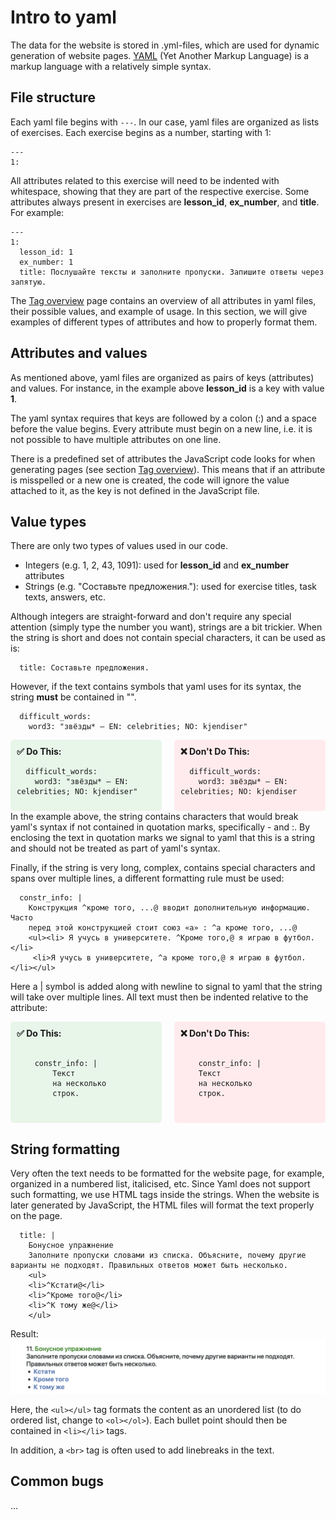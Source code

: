 # Intro to yaml

The data for the website is stored in .yml-files, which are used for dynamic generation of website pages. [YAML](https://yaml.org/) (Yet Another Markup Language) is a markup language with a relatively simple syntax. 

## File structure
Each yaml file begins with ```---```. In our case, yaml files are organized as lists of exercises. Each exercise begins as a number, starting with 1:

```
---
1:
```

All attributes related to this exercise will need to be indented with whitespace, showing that they are part of the respective exercise. Some attributes always present in exercises are **lesson_id**, **ex_number**, and **title**. For example:

```
---
1:
  lesson_id: 1
  ex_number: 1
  title: Послушайте тексты и заполните пропуски. Запишите ответы через запятую.
```

The [Tag overview](https://constructicon.github.io/construxercise-rus/docs/#/data/tag-overview) page contains an overview of all attributes in yaml files, their possible values, and example of usage. In this section, we will give examples of different types of attributes and how to properly format them.

## Attributes and values
As mentioned above, yaml files are organized as pairs of keys (attributes) and values. For instance, in the example above **lesson_id** is a key with value **1**. 

The yaml syntax requires that keys are followed by a colon (:) and a space before the value begins. Every attribute must begin on a new line, i.e. it is not possible to have multiple attributes on one line.

There is a predefined set of attributes the JavaScript code looks for when generating pages (see section [Tag overview](https://constructicon.github.io/construxercise-rus/docs/#/data/tag-overview)). This means that if an attribute is misspelled or a new one is created, the code will ignore the value attached to it, as the key is not defined in the JavaScript file.

## Value types
There are only two types of values used in our code. 

- Integers (e.g. 1, 2, 43, 1091): used for **lesson_id** and **ex_number** attributes
- Strings (e.g. "Составьте предложения."): used for exercise titles, task texts, answers, etc.

Although integers are straight-forward and don't require any special attention (simply type the number you want), strings are a bit trickier. When the string is short and does not contain special characters, it can be used as is:

```
  title: Составьте предложения.
```

However, if the text contains symbols that yaml uses for its syntax, the string **must** be contained in "".

```
  difficult_words:
    word3: "звёзды* — EN: celebrities; NO: kjendiser"
```
<div style="display: flex; gap: 20px;">
  <div style="flex: 1; background: #e8f5e9; padding: 10px; border-radius: 5px;">
    <strong>✅ Do This:</strong>
    <pre><code class="language-js">  difficult_words:
    word3: "звёзды* — EN: celebrities; NO: kjendiser"</code></pre>
  </div>
  <div style="flex: 1; background: #ffebee; padding: 10px; border-radius: 5px;">
    <strong>❌ Don't Do This:</strong>
    <pre><code class="language-js">  difficult_words:
    word3: звёзды* — EN: celebrities; NO: kjendiser</code></pre>
  </div>
</div>
In the example above, the string contains characters that would break yaml's syntax if not contained in quotation marks, specifically - and :. By enclosing the text in quotation marks we signal to yaml that this is a string and should not be treated as part of yaml's syntax.

Finally, if the string is very long, complex, contains special characters and spans over multiple lines, a different formatting rule must be used:

```
  constr_info: |
    Kонструкция ^кроме того, ...@ вводит дополнительную информацию. Часто
    перед этой конструкцией стоит союз «а» : ^а кроме того, ...@
    <ul><li> Я учусь в университете. ^Кроме того,@ я играю в футбол.</li>
     <li>Я учусь в университете, ^а кроме того,@ я играю в футбол.</li></ul>

```

Here a | symbol is added along with newline to signal to yaml that the string will take over multiple lines. All text must then be indented relative to the attribute:

<div style="display: flex; gap: 20px;">
  <div style="flex: 1; background: #e8f5e9; padding: 10px; border-radius: 5px;">
    <strong>✅ Do This:</strong>
    <pre><code class="language-js"> 
    constr_info: | 
        Текст
        на несколько
        строк.
    </code></pre>
  </div>
  <div style="flex: 1; background: #ffebee; padding: 10px; border-radius: 5px;">
    <strong>❌ Don't Do This:</strong>
    <pre><code class="language-js">
    constr_info: | 
    Текст
    на несколько
    строк.
    </code></pre>
  </div>
</div>

## String formatting
Very often the text needs to be formatted for the website page, for example, organized in a numbered list, italicised, etc. Since Yaml does not support such formatting, we use HTML tags inside the strings. When the website is later generated by JavaScript, the HTML files will format the text properly on the page.

```
  title: |
    Бонусное упражнение
    Заполните пропуски словами из списка. Объясните, почему другие варианты не подходят. Правильных ответов может быть несколько.
    <ul>
    <li>^Кстати@</li>
    <li>^Кроме того@</li>
    <li>^К тому же@</li>
    </ul>
```

Result:
![html-formatting-result](https://raw.githubusercontent.com/constructicon/construxercise-rus/main/docs/images/html-formatting-eg.png)

Here, the ```<ul></ul>``` tag formats the content as an unordered list (to do ordered list, change to ```<ol></ol>```). Each bullet point should then be contained in ```<li></li>``` tags. 

In addition, a ```<br>``` tag is often used to add linebreaks in the text.

## Common bugs

...